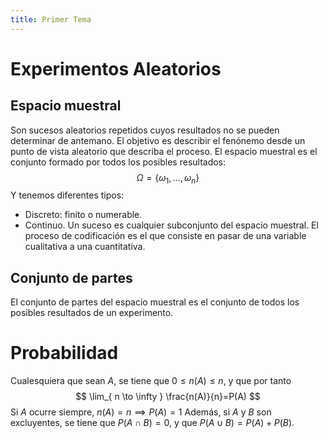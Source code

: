 ```yaml
---
title: Primer Tema
---
```

# Experimentos Aleatorios
## Espacio muestral
Son sucesos aleatorios repetidos cuyos resultados no se pueden determinar de
antemano. El objetivo es describir el fenónemo desde un punto de vista aleatorio
que describa el proceso.
El espacio muestral es el conjunto formado por todos los posibles resultados:
$$
\Omega = \{ \omega_{1},\dots ,\omega_{n} \}
$$
Y tenemos diferentes tipos:
- Discreto: finito o numerable.
- Continuo.
Un suceso es cualquier subconjunto del espacio muestral.
El proceso de codificación es el que consiste en pasar de una variable cualitativa a una cuantitativa.
## Conjunto de partes
El conjunto de partes del espacio muestral es el conjunto de todos los posibles resultados de un experimento.
# Probabilidad
Cualesquiera que sean $A$, se tiene que $0\leq n(A)\leq n$, y que por tanto
$$
\lim_{ n \to \infty } \frac{n(A)}{n}=P(A) 
$$
Si $A$ ocurre siempre, $n(A)=n \implies P(A)=1$
Además, si $A$ y $B$ son excluyentes, se tiene que $P(A \cap B) = 0$, y que $P(A \cup B) = P(A)+P(B)$.
